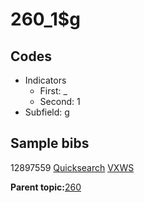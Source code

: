 # 260\_1$g

## Codes

-   Indicators
    -   First: \_
    -   Second: 1
-   Subfield: g

## Sample bibs

12897559 [Quicksearch](https://search.library.yale.edu/catalog/12897559) [VXWS](http://prodorbis.library.yale.edu:7014/vxws/GetHoldingsService?bibId=12897559)

**Parent topic:**[260](../../tags/260/260.md)

